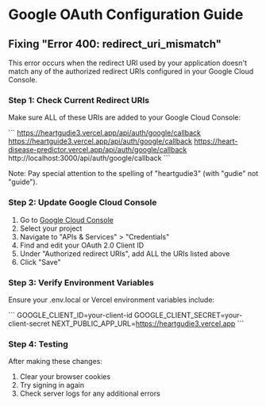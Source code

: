 # Google OAuth Configuration Guide

## Fixing "Error 400: redirect_uri_mismatch"

This error occurs when the redirect URI used by your application doesn't match any of the authorized redirect URIs configured in your Google Cloud Console.

### Step 1: Check Current Redirect URIs

Make sure ALL of these URIs are added to your Google Cloud Console:

\`\`\`
https://heartgudie3.vercel.app/api/auth/google/callback
https://heartguide3.vercel.app/api/auth/google/callback
https://heart-disease-predictor.vercel.app/api/auth/google/callback
http://localhost:3000/api/auth/google/callback
\`\`\`

Note: Pay special attention to the spelling of "heartgudie3" (with "gudie" not "guide").

### Step 2: Update Google Cloud Console

1. Go to [Google Cloud Console](https://console.cloud.google.com/)
2. Select your project
3. Navigate to "APIs & Services" > "Credentials"
4. Find and edit your OAuth 2.0 Client ID
5. Under "Authorized redirect URIs", add ALL the URIs listed above
6. Click "Save"

### Step 3: Verify Environment Variables

Ensure your .env.local or Vercel environment variables include:

\`\`\`
GOOGLE_CLIENT_ID=your-client-id
GOOGLE_CLIENT_SECRET=your-client-secret
NEXT_PUBLIC_APP_URL=https://heartgudie3.vercel.app
\`\`\`

### Step 4: Testing

After making these changes:
1. Clear your browser cookies
2. Try signing in again
3. Check server logs for any additional errors

